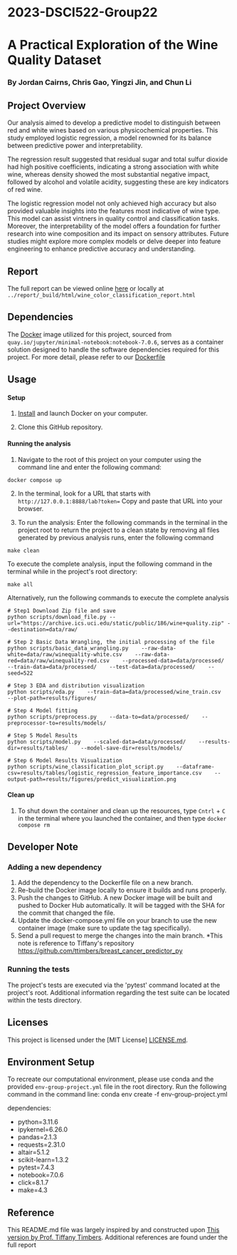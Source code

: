 # 2023-DSCI522-Group22
# A Practical Exploration of the Wine Quality Dataset
### By Jordan Cairns, Chris Gao, Yingzi Jin, and Chun Li

## Project Overview
Our analysis aimed to develop a predictive model to distinguish between red and white wines based on various physicochemical properties. This study employed logistic regression, a model renowned for its balance between predictive power and interpretability.

The regression result suggested that residual sugar and total sulfur dioxide had high positive coefficients, indicating a strong association with white wine, whereas density showed the most substantial negative impact, followed by alcohol and volatile acidity, suggesting these are key indicators of red wine.

The logistic regression model not only achieved high accuracy but also provided valuable insights into the features most indicative of wine type. This model can assist vintners in quality control and classification tasks. Moreover, the interpretability of the model offers a foundation for further research into wine composition and its impact on sensory attributes. Future studies might explore more complex models or delve deeper into feature engineering to enhance predictive accuracy and understanding.

## Report
The full report can be viewed online [here](https://ubc-mds.github.io/2023-DSCI522-Group22/wine_color_classification_report.html) or locally at `../report/_build/html/wine_color_classification_report.html`

## Dependencies
The [Docker](https://www.docker.com/) image utilized for this project, sourced from `quay.io/jupyter/minimal-notebook:notebook-7.0.6`, serves as a container solution designed to handle the software dependencies required for this project. For more detail, please refer to our [Dockerfile](https://github.com/UBC-MDS/2023-DSCI522-Group22/blob/main/Dockerfile)

## Usage

#### Setup

1. [Install](https://www.docker.com/get-started/) 
and launch Docker on your computer.

2. Clone this GitHub repository.

#### Running the analysis

1. Navigate to the root of this project on your computer using the
   command line and enter the following command:

``` 
docker compose up
```
2. In the terminal, look for a URL that starts with 
`http://127.0.0.1:8888/lab?token=` 
Copy and paste that URL into your browser.

3. To run the analysis:
Enter the following commands in the terminal in the project root to return the project to a clean state by removing all files generated by previous analysis runs, enter the following command
```
make clean
```

To execute the complete analysis, input the following command in the terminal while in the project's root directory:
```
make all
```

Alternatively, run the following commands to execute the complete analysis
```
# Step1 Download Zip file and save
python scripts/download_file.py --url="https://archive.ics.uci.edu/static/public/186/wine+quality.zip" --destination=data/raw/

# Step 2 Basic Data Wrangling, the initial processing of the file 
python scripts/basic_data_wrangling.py    --raw-data-white=data/raw/winequality-white.csv    --raw-data-red=data/raw/winequality-red.csv    --processed-data=data/processed/    --train-data=data/processed/    --test-data=data/processed/    --seed=522

# Step 3 EDA and distribution visualization
python scripts/eda.py    --train-data=data/processed/wine_train.csv   --plot-path=results/figures/

# Step 4 Model fitting
python scripts/preprocess.py    --data-to=data/processed/    --preprocessor-to=results/models/

# Step 5 Model Results 
python scripts/model.py    --scaled-data=data/processed/    --results-dir=results/tables/    --model-save-dir=results/models/

# Step 6 Model Results Visualization
python scripts/wine_classification_plot_script.py    --dataframe-csv=results/tables/logistic_regression_feature_importance.csv    --output-path=results/figures/predict_visualization.png

```

#### Clean up

1. To shut down the container and clean up the resources, 
type `Cntrl` + `C` in the terminal
where you launched the container, and then type `docker compose rm`

## Developer Note
### Adding a new dependency
1. Add the dependency to the Dockerfile file on a new branch.
2. Re-build the Docker image locally to ensure it builds and runs properly.
3. Push the changes to GitHub. A new Docker image will be built and pushed to Docker Hub automatically. It will be tagged with the SHA for the commit that changed the file.
4. Update the docker-compose.yml file on your branch to use the new container image (make sure to update the tag specifically).
5. Send a pull request to merge the changes into the main branch.
*This note is reference to Tiffany's repository https://github.com/ttimbers/breast_cancer_predictor_py

### Running the tests
The project's tests are executed via the 'pytest' command located at the project's root. Additional information regarding the test suite can be located within the tests directory.

## Licenses
This project is licensed under the [MIT License] [LICENSE.md](https://github.com/UBC-MDS/2023-DSCI522-Group22/blob/main/LICENSE).

## Environment Setup
To recreate our computational environment, please use conda and the provided `env-group-project.yml` file in the root directory. Run the following command in the command line:
conda env create -f env-group-project.yml

dependencies:
  - python=3.11.6
  - ipykernel=6.26.0
  - pandas=2.1.3
  - requests=2.31.0
  - altair=5.1.2
  - scikit-learn=1.3.2
  - pytest=7.4.3
  - notebook=7.0.6
  - click=8.1.7
  - make=4.3

## Reference
This README.md file was largely inspired by and constructed upon [This version by Prof. Tiffany Timbers](https://github.com/ttimbers/breast_cancer_predictor_py/blob/v1.0.0/README.md).
Additional references are found under the full report

